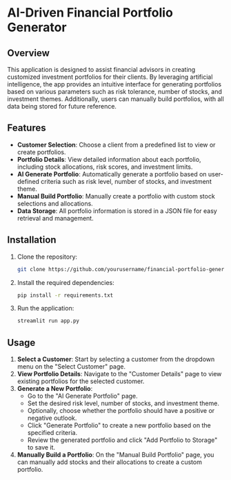 

# AI-Driven Financial Portfolio Generator

## Overview
This application is designed to assist financial advisors in creating customized investment portfolios for their clients. By leveraging artificial intelligence, the app provides an intuitive interface for generating portfolios based on various parameters such as risk tolerance, number of stocks, and investment themes. Additionally, users can manually build portfolios, with all data being stored for future reference.

## Features
- **Customer Selection**: Choose a client from a predefined list to view or create portfolios.
- **Portfolio Details**: View detailed information about each portfolio, including stock allocations, risk scores, and investment limits.
- **AI Generate Portfolio**: Automatically generate a portfolio based on user-defined criteria such as risk level, number of stocks, and investment theme.
- **Manual Build Portfolio**: Manually create a portfolio with custom stock selections and allocations.
- **Data Storage**: All portfolio information is stored in a JSON file for easy retrieval and management.

## Installation
1. Clone the repository:
   ```bash
   git clone https://github.com/yourusername/financial-portfolio-generator.git
   ```
2. Install the required dependencies:
   ```bash
   pip install -r requirements.txt
   ```
3. Run the application:
   ```bash
   streamlit run app.py
   ```

## Usage
1. **Select a Customer**: Start by selecting a customer from the dropdown menu on the "Select Customer" page.
2. **View Portfolio Details**: Navigate to the "Customer Details" page to view existing portfolios for the selected customer.
3. **Generate a New Portfolio**:
   - Go to the "AI Generate Portfolio" page.
   - Set the desired risk level, number of stocks, and investment theme.
   - Optionally, choose whether the portfolio should have a positive or negative outlook.
   - Click "Generate Portfolio" to create a new portfolio based on the specified criteria.
   - Review the generated portfolio and click "Add Portfolio to Storage" to save it.
4. **Manually Build a Portfolio**: On the "Manual Build Portfolio" page, you can manually add stocks and their allocations to create a custom portfolio.
